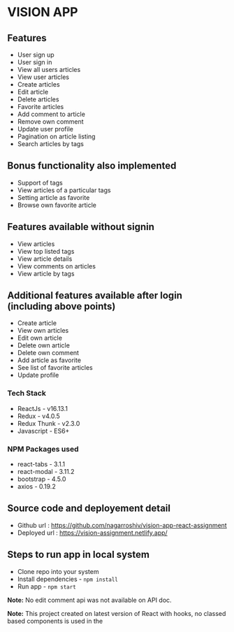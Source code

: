 # VISION APP

## Features

 * User sign up
 * User sign in
 * View all users articles
 * View user articles
 * Create articles
 * Edit article
 * Delete articles
 * Favorite articles
 * Add comment to article
 * Remove own comment
 * Update user profile
 * Pagination on article listing
 * Search articles by tags

## Bonus functionality also implemented
 * Support of tags
 * View articles of a particular tags
 * Setting article as favorite
 * Browse own favorite article

## Features available without signin
 
 * View articles
 * View top listed tags
 * View article details
 * View comments on articles
 * View article by tags

## Additional features available after login (including above points)

 * Create article
 * View own articles
 * Edit own article
 * Delete own article
 * Delete own comment
 * Add article as favorite
 * See list of favorite articles
 * Update profile

### Tech Stack
 - ReactJs - v16.13.1 
 - Redux - v4.0.5
 - Redux Thunk - v2.3.0
 - Javascript - ES6+

### NPM Packages used
 - react-tabs - 3.1.1
 - react-modal - 3.11.2
 - bootstrap - 4.5.0
 - axios - 0.19.2

## Source code and deployement detail
 - Github url : https://github.com/nagarroshiv/vision-app-react-assignment
 - Deployed url : https://vision-assignment.netlify.app/ 

## Steps to run app in local system
 - Clone repo into your system
 - Install dependencies - `npm install`
 - Run app - `npm start`

**Note:** No edit comment api was not available on API doc.

**Note:** This project created on latest version of React with hooks, no classed based components is used in the